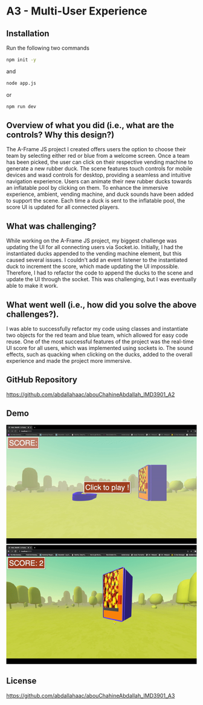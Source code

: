 # A3 - Multi-User Experience


## Installation

Run the following two commands

```bash
npm init -y 
```
and
```bash
node app.js
```
or
```bash
npm run dev
```

## Overview of what you did (i.e., what are the controls? Why this design?)

The A-Frame JS project I created offers users the option to choose their team by selecting either red or blue from a welcome screen. Once a team has been picked, the user can click on their respective vending machine to generate a new rubber duck. The scene features touch controls for mobile devices and wasd controls for desktop, providing a seamless and intuitive navigation experience. Users can animate their new rubber ducks towards an inflatable pool by clicking on them. To enhance the immersive experience, ambient, vending machine, and duck sounds have been added to support the scene. Each time a duck is sent to the inflatable pool, the score UI is updated for all connected players.

## What was challenging?

While working on the A-Frame JS project, my biggest challenge was updating the UI for all connecting users via Socket.io. Initially, I had the instantiated ducks appended to the vending machine element, but this caused several issues. I couldn't add an event listener to the instantiated duck to increment the score, which made updating the UI impossible. Therefore, I had to refactor the code to append the ducks to the scene and update the UI through the socket. This was challenging, but I was eventually able to make it work.

## What went well (i.e., how did you solve the above challenges?).

I was able to successfully refactor my code using classes and instantiate two objects for the red team and blue team, which allowed for easy code reuse. One of the most successful features of the project was the real-time UI score for all users, which was implemented using sockets io. The sound effects, such as quacking when clicking on the ducks, added to the overall experience and made the project more immersive.

## GitHub Repository
https://github.com/abdallahaac/abouChahineAbdallah_IMD3901_A2

## Demo
![](https://github.com/abdallahaac/abouChahineAbdallah_IMD3901_A2/blob/main/public/assets/demo-1.gif)
![](https://github.com/abdallahaac/abouChahineAbdallah_IMD3901_A2/blob/main/public/assets/demo-2.gif)



## License

https://github.com/abdallahaac/abouChahineAbdallah_IMD3901_A3
